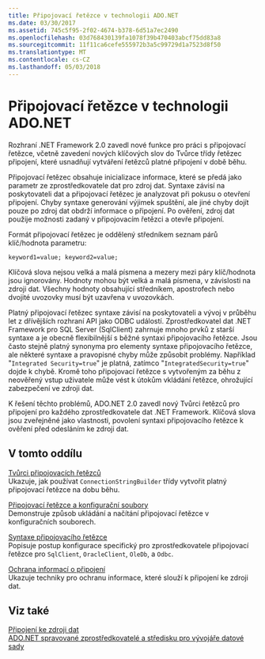 ```yaml
---
title: Připojovací řetězce v technologii ADO.NET
ms.date: 03/30/2017
ms.assetid: 745c5f95-2f02-4674-b378-6d51a7ec2490
ms.openlocfilehash: 03d768430139fa1078f39b470403abcf75dd83a8
ms.sourcegitcommit: 11f11ca6cefe555972b3a5c99729d1a7523d8f50
ms.translationtype: MT
ms.contentlocale: cs-CZ
ms.lasthandoff: 05/03/2018
---
```

# <a name="connection-strings-in-adonet"></a>Připojovací řetězce v technologii ADO.NET
Rozhraní .NET Framework 2.0 zavedl nové funkce pro práci s připojovací řetězce, včetně zavedení nových klíčových slov do Tvůrce třídy řetězec připojení, které usnadňují vytváření řetězců platné připojení v době běhu.  
  
 Připojovací řetězec obsahuje inicializace informace, které se předá jako parametr ze zprostředkovatele dat pro zdroj dat. Syntaxe závisí na poskytovateli dat a připojovací řetězec je analyzovat při pokusu o otevření připojení. Chyby syntaxe generování výjimek spuštění, ale jiné chyby dojít pouze po zdroj dat obdrží informace o připojení. Po ověření, zdroj dat použije možnosti zadaný v připojovacím řetězci a otevře připojení.  
  
 Formát připojovací řetězec je oddělený středníkem seznam párů klíč/hodnota parametru:  
  
 `keyword1=value; keyword2=value;`  
  
 Klíčová slova nejsou velká a malá písmena a mezery mezi páry klíč/hodnota jsou ignorovány. Hodnoty mohou být velká a malá písmena, v závislosti na zdroji dat. Všechny hodnoty obsahující středníkem, apostrofech nebo dvojité uvozovky musí být uzavřena v uvozovkách.  
  
 Platný připojovací řetězec syntaxe závisí na poskytovateli a vývoj v průběhu let z dřívějších rozhraní API jako ODBC událostí. Zprostředkovatel dat .NET Framework pro SQL Server (SqlClient) zahrnuje mnoho prvků z starší syntaxe a je obecně flexibilnější s běžné syntaxi připojovacího řetězce. Jsou často stejně platný synonyma pro elementy syntaxe připojovacího řetězce, ale některé syntaxe a pravopisné chyby může způsobit problémy. Například "`Integrated Security=true`" je platná, zatímco "`IntegratedSecurity=true`" dojde k chybě. Kromě toho připojovací řetězce s vytvořeným za běhu z neověřený vstup uživatele může vést k útokům vkládání řetězce, ohrožující zabezpečení ve zdroji dat.  
  
 K řešení těchto problémů, ADO.NET 2.0 zavedl nový Tvůrci řetězců pro připojení pro každého zprostředkovatele dat .NET Framework. Klíčová slova jsou zveřejněné jako vlastnosti, povolení syntaxi připojovacího řetězce k ověření před odesláním ke zdroji dat.  
  
## <a name="in-this-section"></a>V tomto oddílu  
 [Tvůrci připojovacích řetězců](../../../../docs/framework/data/adonet/connection-string-builders.md)  
 Ukazuje, jak používat `ConnectionStringBuilder` třídy vytvořit platný připojovací řetězce na dobu běhu.  
  
 [Připojovací řetězce a konfigurační soubory](../../../../docs/framework/data/adonet/connection-strings-and-configuration-files.md)  
 Demonstruje způsob ukládání a načítání připojovací řetězce v konfiguračních souborech.  
  
 [Syntaxe připojovacího řetězce](../../../../docs/framework/data/adonet/connection-string-syntax.md)  
 Popisuje postup konfigurace specifický pro zprostředkovatele připojovací řetězce pro `SqlClient`, `OracleClient`, `OleDb`, a `Odbc`.  
  
 [Ochrana informací o připojení](../../../../docs/framework/data/adonet/protecting-connection-information.md)  
 Ukazuje techniky pro ochranu informace, které slouží k připojení ke zdroji dat.  
  
## <a name="see-also"></a>Viz také  
 [Připojení ke zdroji dat](/cpp/data/odbc/connecting-to-a-data-source)  
 [ADO.NET spravované zprostředkovatelé a středisku pro vývojáře datové sady](http://go.microsoft.com/fwlink/?LinkId=217917)
